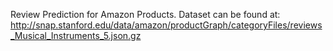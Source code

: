 Review Prediction for Amazon Products. Dataset can be found at: http://snap.stanford.edu/data/amazon/productGraph/categoryFiles/reviews_Musical_Instruments_5.json.gz
